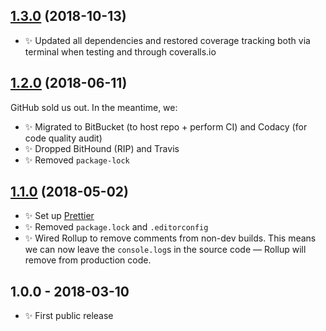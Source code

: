 ## [1.3.0] (2018-10-13)

- ✨ Updated all dependencies and restored coverage tracking both via terminal when testing and through coveralls.io

## [1.2.0] (2018-06-11)

GitHub sold us out. In the meantime, we:

- ✨ Migrated to BitBucket (to host repo + perform CI) and Codacy (for code quality audit)
- ✨ Dropped BitHound (RIP) and Travis
- ✨ Removed `package-lock`

## [1.1.0] (2018-05-02)

- ✨ Set up [Prettier](https://prettier.io)
- ✨ Removed `package.lock` and `.editorconfig`
- ✨ Wired Rollup to remove comments from non-dev builds. This means we can now leave the `console.log`s in the source code — Rollup will remove from production code.

## 1.0.0 - 2018-03-10

- ✨ First public release

[1.3.0]: https://bitbucket.org/codsen/ast-loose-compare/branches/compare/v1.3.0%0Dv1.2.2#diff
[1.2.0]: https://bitbucket.org/codsen/ast-loose-compare/branches/compare/v1.2.0%0Dv1.1.1#diff
[1.1.0]: https://bitbucket.org/codsen/ast-loose-compare/branches/compare/v1.1.0%0Dv1.0.0#diff
